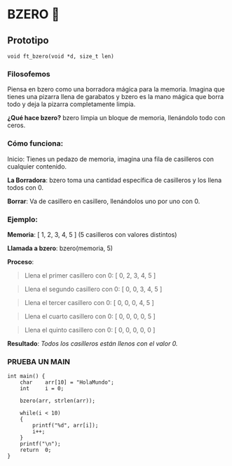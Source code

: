 # BZERO 🧼
## Prototipo
``` void ft_bzero(void *d, size_t len) ```

### Filosofemos
Piensa en bzero como una borradora mágica para la memoria. Imagina que tienes una pizarra
llena de garabatos y bzero es la mano mágica que borra todo y deja la pizarra completamente limpia.

**¿Qué hace bzero?**
bzero limpia un bloque de memoria, llenándolo todo con ceros.

### Cómo funciona:
Inicio: Tienes un pedazo de memoria, imagina una fila de casilleros con cualquier contenido.

**La Borradora**: bzero toma una cantidad específica de casilleros y los llena todos con 0.

**Borrar**: Va de casillero en casillero, llenándolos uno por uno con 0.

### Ejemplo:
**Memoria**: [ 1, 2, 3, 4, 5 ] (5 casilleros con valores distintos)

**Llamada a bzero**: bzero(memoria, 5)

**Proceso**:
>Llena el primer casillero con 0: [ 0, 2, 3, 4, 5 ]

>Llena el segundo casillero con 0: [ 0, 0, 3, 4, 5 ]

>Llena el tercer casillero con 0: [ 0, 0, 0, 4, 5 ]

>Llena el cuarto casillero con 0: [ 0, 0, 0, 0, 5 ]

>Llena el quinto casillero con 0: [ 0, 0, 0, 0, 0 ]

**Resultado**:
*Todos los casilleros están llenos con el valor 0.*

### PRUEBA UN MAIN
```
int main() {
	char	arr[10] = "HolaMundo";
	int		i = 0;
	
	bzero(arr, strlen(arr));

	while(i < 10)
	{
		printf("%d", arr[i]);
		i++;
	}
	printf("\n");
	return  0;
}
```
